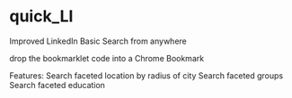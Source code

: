 # quick_LI
Improved LinkedIn Basic Search from anywhere

drop the bookmarklet code into a Chrome Bookmark

Features:
Search faceted location by radius of city
Search faceted groups
Search faceted education

